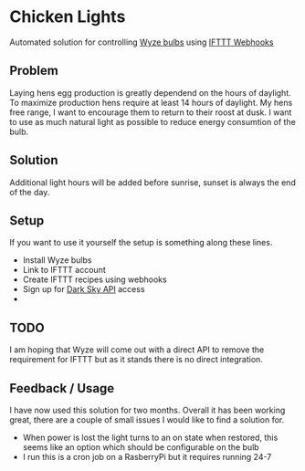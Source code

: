 # Chicken Lights
Automated solution for controlling [Wyze bulbs](https://amzn.to/2oCULfK) using [IFTTT Webhooks](https://ifttt.com/maker_webhooks)

## Problem
Laying hens egg production is greatly dependend on the hours of daylight. To maximize production hens require at least 14 hours of daylight. 
My hens free range, I want to encourage them to return to their roost at dusk. I want to use as much natural light as possible to reduce energy consumtion of the bulb.

## Solution
Additional light hours will be added before sunrise, sunset is always the end of the day.


## Setup
If you want to use it yourself the setup is something along these lines.
* Install Wyze bulbs
* Link to IFTTT account
* Create IFTTT recipes using webhooks
* Sign up for [Dark Sky API](https://darksky.net/dev/docs) access
* 


## TODO

I am hoping that Wyze will come out with a direct API to remove the requirement for IFTTT but as it stands there is no direct integration.

## Feedback / Usage

I have now used this solution for two months. Overall it has been working great,  there are a couple of small issues I would like to find a solution for. 
* When power is lost the light turns to an on state when restored, this seems like an option which should be configurable on the bulb
* I run this is a cron job on a RasberryPi but it requires running 24-7
